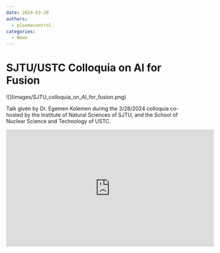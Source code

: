 ```yaml
---
date: 2024-03-28
authors:
  - plasmacontrol
categories:
  - News
---
```


# SJTU/USTC Colloquia on AI for Fusion

<div class="post-title-image" markdown="span">
![](images/SJTU_colloquia_on_AI_for_fusion.png)
</div>

Talk given by Dr. Egemen Kolemen during the 3/28/2024 colloquia co-hosted by the Institute of Natural Sciences of SJTU, and the School of Nuclear Science and Technology of USTC.

<!-- more -->

<div class="video-wrapper">
<iframe width="560" height="315" src="https://www.youtube.com/embed/Ci4dRFrbHG0?si=sA9iO1arCB4kV_FM" title="YouTube video player" frameborder="0" allow="accelerometer; autoplay; clipboard-write; encrypted-media; gyroscope; picture-in-picture; web-share" referrerpolicy="strict-origin-when-cross-origin" allowfullscreen></iframe>
</div>
